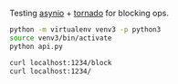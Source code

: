 Testing [asynio](https://docs.python.org/3/library/asyncio-eventloop.html#asyncio.loop.run_in_executor) + [tornado](https://www.tornadoweb.org/en/stable/) for blocking ops.

```bash
python -m virtualenv venv3 -p python3 
source venv3/bin/activate
python api.py

curl localhost:1234/block 
curl localhost:1234/
```
